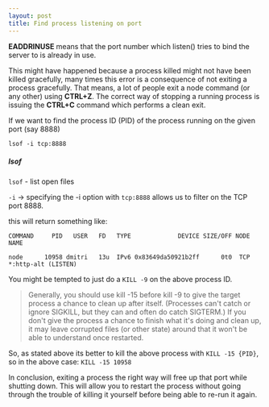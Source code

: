 ```yaml
---
layout: post
title: Find process listening on port
---
```


**EADDRINUSE** means that the port number which listen() tries to bind the server to is already in use.

This might have happened because a process killed might not have been killed gracefully, many times this error is a consequence of not exiting a process gracefully. That means, a lot of people exit a node command (or any other) using **CTRL+Z**. The correct way of stopping a running process is issuing the **CTRL+C** command which performs a clean exit.


If we want to find the process ID (PID) of the process running on the given port (say 8888)

`lsof -i tcp:8888`

##### lsof
`lsof` - list open files 

`-i` -> specifying the -i option with `tcp:8888` allows us to filter on the TCP port 8888. 

this will return something like: 

```
COMMAND     PID   USER   FD   TYPE             DEVICE SIZE/OFF NODE NAME

node      10958 dmitri   13u  IPv6 0x83649da50921b2ff      0t0  TCP *:http-alt (LISTEN)
```

You might be tempted to just do a `KILL -9` on the above process ID. 

> Generally, you should use kill -15 before kill -9 to give the target process a chance to clean up after itself. (Processes can't catch or ignore SIGKILL, but they can and often do catch SIGTERM.) If you don't give the process a chance to finish what it's doing and clean up, it may leave corrupted files (or other state) around that it won't be able to understand once restarted.

So, as stated above its better to kill the above process with `KILL -15 {PID}`, so in the above case: `KILL -15 10958`

In conclusion, exiting a process the right way will free up that port while shutting down. This will allow you to restart the process without going through the trouble of killing it yourself before being able to re-run it again.
